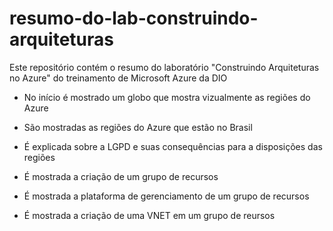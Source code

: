 # resumo-do-lab-construindo-arquiteturas
Este repositório contém o resumo do laboratório "Construindo Arquiteturas no Azure" do treinamento de Microsoft Azure da DIO

* No início é mostrado um globo que mostra vizualmente as regiões do Azure

* São mostradas as regiões do Azure que estão no Brasil

*  É explicada sobre a LGPD e suas consequências para a disposições das regiões

*  É mostrada a criação de um grupo de recursos

*  É mostrada a plataforma de gerenciamento de um grupo de recursos

*  É mostrada a criação de uma VNET em um grupo de reursos
